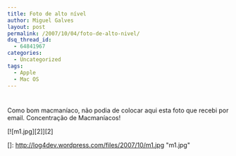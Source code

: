 ```yaml
---
title: Foto de alto nível
author: Miguel Galves
layout: post
permalink: /2007/10/04/foto-de-alto-nivel/
dsq_thread_id:
  - 64841967
categories:
  - Uncategorized
tags:
  - Apple
  - Mac OS
---
```

# 

Como bom macmaníaco, não podia de colocar aqui esta foto que recebi por email. Concentração de Macmaníacos!

[![m1.jpg][2]][2]

 []: http://log4dev.wordpress.com/files/2007/10/m1.jpg "m1.jpg"